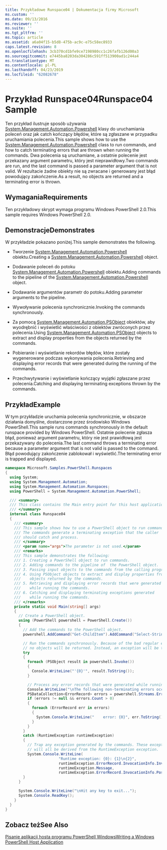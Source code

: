 ```yaml
---
title: Przykładowe Runspace04 | Dokumentacja firmy Microsoft
ms.custom: ''
ms.date: 09/13/2016
ms.reviewer: ''
ms.suite: ''
ms.tgt_pltfrm: ''
ms.topic: article
ms.assetid: a6a04f15-b5d8-475b-ac9c-e75c58ec8933
caps.latest.revision: 8
ms.openlocfilehash: 3cb370cd1bfe9ce7198980cc1c26fafb126d00a3
ms.sourcegitcommit: e7445ba8203da304286c591ff513900ad1c244a4
ms.translationtype: MT
ms.contentlocale: pl-PL
ms.lasthandoff: 04/23/2019
ms.locfileid: "62082678"
---
```

# <a name="runspace04-sample"></a><span data-ttu-id="6f787-102">Przykład Runspace04</span><span class="sxs-lookup"><span data-stu-id="6f787-102">Runspace04 Sample</span></span>

<span data-ttu-id="6f787-103">Ten przykład ilustruje sposób używania [System.Management.Automation.Powershell](/dotnet/api/system.management.automation.powershell) klasy do uruchamiania poleceń oraz jak catch kończący błędów, które są zgłaszane w przypadku uruchamiania polecenia.</span><span class="sxs-lookup"><span data-stu-id="6f787-103">This sample shows how to use the [System.Management.Automation.Powershell](/dotnet/api/system.management.automation.powershell) class to run commands, and how to catch terminating errors that are thrown when running the commands.</span></span> <span data-ttu-id="6f787-104">Dwa polecenia są uruchamiane, a ostatnie polecenie jest przekazany argument parametru, który jest nieprawidłowy.</span><span class="sxs-lookup"><span data-stu-id="6f787-104">Two commands are run, and the last command is passed a parameter argument that is not valid.</span></span> <span data-ttu-id="6f787-105">W rezultacie żadne obiekty nie są zwracane i generowany jest błąd powodujący zakończenie.</span><span class="sxs-lookup"><span data-stu-id="6f787-105">As a result, no objects are returned and a terminating error is thrown.</span></span>

## <a name="requirements"></a><span data-ttu-id="6f787-106">Wymagania</span><span class="sxs-lookup"><span data-stu-id="6f787-106">Requirements</span></span>

<span data-ttu-id="6f787-107">Ten przykładowy skrypt wymaga programu Windows PowerShell 2.0.</span><span class="sxs-lookup"><span data-stu-id="6f787-107">This sample requires Windows PowerShell 2.0.</span></span>

## <a name="demonstrates"></a><span data-ttu-id="6f787-108">Demonstracje</span><span class="sxs-lookup"><span data-stu-id="6f787-108">Demonstrates</span></span>

<span data-ttu-id="6f787-109">W przykładzie pokazano poniżej.</span><span class="sxs-lookup"><span data-stu-id="6f787-109">This sample demonstrates the following.</span></span>

- <span data-ttu-id="6f787-110">Tworzenie [System.Management.Automation.Powershell](/dotnet/api/system.management.automation.powershell) obiektu.</span><span class="sxs-lookup"><span data-stu-id="6f787-110">Creating a [System.Management.Automation.Powershell](/dotnet/api/system.management.automation.powershell) object.</span></span>

- <span data-ttu-id="6f787-111">Dodawanie poleceń do potoku [System.Management.Automation.Powershell](/dotnet/api/system.management.automation.powershell) obiektu.</span><span class="sxs-lookup"><span data-stu-id="6f787-111">Adding commands to the pipeline of the [System.Management.Automation.Powershell](/dotnet/api/system.management.automation.powershell) object.</span></span>

- <span data-ttu-id="6f787-112">Dodawanie argumentów parametr do potoku.</span><span class="sxs-lookup"><span data-stu-id="6f787-112">Adding parameter arguments to the pipeline.</span></span>

- <span data-ttu-id="6f787-113">Wywoływanie polecenia synchronicznie.</span><span class="sxs-lookup"><span data-stu-id="6f787-113">Invoking the commands synchronously.</span></span>

- <span data-ttu-id="6f787-114">Za pomocą [System.Management.Automation.PSObject](/dotnet/api/System.Management.Automation.PSObject) obiektów, aby wyodrębnić i wyświetlić właściwości z obiektów zwróconych przez polecenia.</span><span class="sxs-lookup"><span data-stu-id="6f787-114">Using [System.Management.Automation.PSObject](/dotnet/api/System.Management.Automation.PSObject) objects to extract and display properties from the objects returned by the commands.</span></span>

- <span data-ttu-id="6f787-115">Pobieranie i wyświetlanie rekordów błędów, które zostały wygenerowane podczas wykonywania polecenia.</span><span class="sxs-lookup"><span data-stu-id="6f787-115">Retrieving and displaying error records that were generated during the running of the commands.</span></span>

- <span data-ttu-id="6f787-116">Przechwytywanie i wyświetlanie kończący wyjątki zgłaszane przez polecenia.</span><span class="sxs-lookup"><span data-stu-id="6f787-116">Catching and displaying terminating exceptions thrown by the commands.</span></span>

## <a name="example"></a><span data-ttu-id="6f787-117">Przykład</span><span class="sxs-lookup"><span data-stu-id="6f787-117">Example</span></span>

<span data-ttu-id="6f787-118">W tym przykładzie uruchamia polecenia synchronicznie, w obszarze działania domyślne, dostarczone przez środowisko Windows PowerShell.</span><span class="sxs-lookup"><span data-stu-id="6f787-118">This sample runs commands synchronously in the default runspace provided by Windows PowerShell.</span></span> <span data-ttu-id="6f787-119">Ostatnie polecenie zgłasza błąd, ponieważ argument parametru, który nie jest prawidłową jest przekazywany do polecenia.</span><span class="sxs-lookup"><span data-stu-id="6f787-119">The last command throws a terminating error because a parameter argument that is not valid is passed to the command.</span></span> <span data-ttu-id="6f787-120">Błąd powodujący zakończenie zablokował i wyświetlić.</span><span class="sxs-lookup"><span data-stu-id="6f787-120">The terminating error is trapped and displayed.</span></span>

```csharp
namespace Microsoft.Samples.PowerShell.Runspaces
{
  using System;
  using System.Management.Automation;
  using System.Management.Automation.Runspaces;
  using PowerShell = System.Management.Automation.PowerShell;

  /// <summary>
  /// This class contains the Main entry point for this host application.
  /// </summary>
  internal class Runspace04
  {
    /// <summary>
    /// This sample shows how to use a PowerShell object to run commands.
    /// The commands generate a terminating exception that the caller
    /// should catch and process.
    /// </summary>
    /// <param name="args">The parameter is not used.</param>
    /// <remarks>
    /// This sample demonstrates the following:
    /// 1. Creating a PowerShell object to run commands.
    /// 2. Adding commands to the pipeline of  the PowerShell object.
    /// 3. Passing input objects to the commands from the calling program.
    /// 4. Using PSObject objects to extract and display properties from the
    ///    objects returned by the commands.
    /// 5. Retrieving and displaying error records that were generated
    ///    while running the commands.
    /// 6. Catching and displaying terminating exceptions generated
    ///    while running the commands.
    /// </remarks>
    private static void Main(string[] args)
    {
      // Create a PowerShell object.
      using (PowerShell powershell = PowerShell.Create())
      {
        // Add the commands to the PowerShell object.
        powershell.AddCommand("Get-ChildItem").AddCommand("Select-String").AddArgument("*");

        // Run the commands synchronously. Because of the bad regular expression,
        // no objects will be returned. Instead, an exception will be thrown.
        try
        {
          foreach (PSObject result in powershell.Invoke())
          {
            Console.WriteLine("'{0}'", result.ToString());
          }

          // Process any error records that were generated while running the commands.
          Console.WriteLine("\nThe following non-terminating errors occurred:\n");
          PSDataCollection<ErrorRecord> errors = powershell.Streams.Error;
          if (errors != null && errors.Count > 0)
          {
            foreach (ErrorRecord err in errors)
            {
              System.Console.WriteLine("    error: {0}", err.ToString());
            }
          }
        }
        catch (RuntimeException runtimeException)
        {
          // Trap any exception generated by the commands. These exceptions
          // will all be derived from the RuntimeException exception.
          System.Console.WriteLine(
                        "Runtime exception: {0}: {1}\n{2}",
                        runtimeException.ErrorRecord.InvocationInfo.InvocationName,
                        runtimeException.Message,
                        runtimeException.ErrorRecord.InvocationInfo.PositionMessage);
        }
      }

      System.Console.WriteLine("\nHit any key to exit...");
      System.Console.ReadKey();
    }
  }
}
```

## <a name="see-also"></a><span data-ttu-id="6f787-121">Zobacz też</span><span class="sxs-lookup"><span data-stu-id="6f787-121">See Also</span></span>

[<span data-ttu-id="6f787-122">Pisanie aplikacji hosta programu PowerShell Windows</span><span class="sxs-lookup"><span data-stu-id="6f787-122">Writing a Windows PowerShell Host Application</span></span>](./writing-a-windows-powershell-host-application.md)